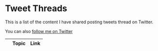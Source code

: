 # Tweet Threads
This is a list of the content I have shared posting tweets thread on Twitter.

You can also [follow me on Twitter](https://twitter.com/intent/follow?screen_name=ingenuity_brain)


|      | Topic | Link|
| ---  |  ---  | --- |
